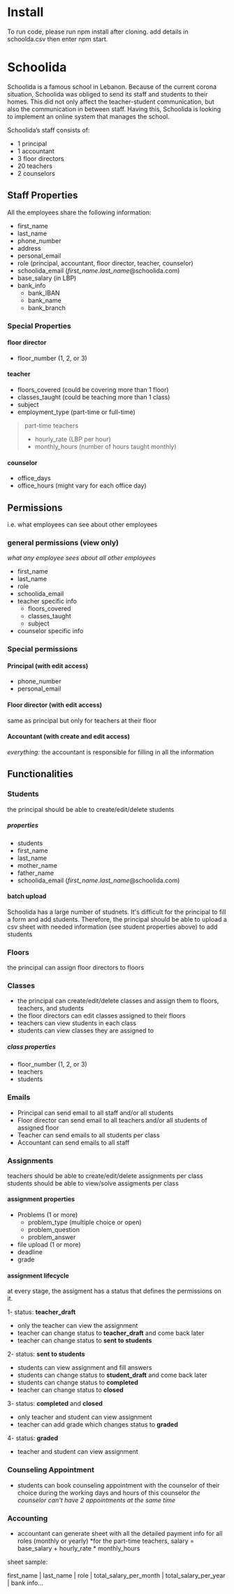 # Install

To run code, please run npm install after cloning. add details in schoolda.csv then enter npm start.

# Schoolida

Schoolida is a famous school in Lebanon. Because of the current corona situation, Schoolida was obliged to send its staff and students to their homes. This did not only affect the teacher-student communication, but also the communication in between staff. Having this, Schoolida is looking to implement an online system that manages the school.

Schoolida’s staff consists of:

* 1 principal
* 1 accountant
* 3 floor directors
* 20 teachers
* 2 counselors

## Staff Properties

All the employees share the following information:

* first_name
* last_name
* phone_number
* address
* personal_email
* role (principal, accountant, floor director, teacher, counselor)
* schoolida_email (*first_name.last_name*@schoolida.com)
* base_salary (in LBP)
* bank_info
  * bank_IBAN
  * bank_name
  * bank_branch

### Special Properties

#### floor director

* floor_number (1, 2, or 3)

#### teacher

* floors_covered (could be covering more than 1 floor)
* classes_taught (could be teaching more than 1 class)
* subject
* employment_type (part-time or full-time)

> part-time teachers
>
> * hourly_rate (LBP per hour)
> * monthly_hours (number of hours taught monthly)

#### counselor

* office_days
* office_hours (might vary for each office day)

## Permissions

i.e. what employees can see about other employees

### general permissions (view only)

*what any employee sees about all other employees* 

* first_name
* last_name
* role
* schoolida_email
* teacher specific info
  * floors_covered
  * classes_taught
  * subject
* counselor specific info

### Special permissions

#### Principal (with edit access)

* phone_number
* personal_email

#### Floor director (with edit access)

same as principal but only for teachers at their floor

#### Accountant (with create and edit access)

*everything:* the accountant is responsible for filling in all the information

## Functionalities

### Students

the principal should be able to create/edit/delete students

##### properties

* students 
* first_name
* last_name
* mother_name
* father_name
* schoolida_email (*first_name.last_name*@schoolida.com)

#### batch upload

Schoolida has a large number of studnets. It's difficult for the principal to fill a form and add students. Therefore, the principal should be able to upload a csv sheet with needed information (see student properties above) to add students

### Floors

the principal can assign floor directors to floors

### Classes

* the principal can create/edit/delete classes and assign them to floors, teachers, and students
* the floor directors can edit classes assigned to their floors
* teachers can view students in each class
* students can view classes they are assigned to

##### class properties

* floor_number (1, 2, or 3)
* teachers
* students

### Emails

- Principal can send email to all staff and/or all students
- Floor director can send email to all teachers and/or all students of assigned floor
- Teacher can send emails to all students per class
- Accountant can send emails to all staff

### Assignments

teachers should be able to create/edit/delete assignments per class
students should be able to view/solve assigments per class

#### assignment properties

* Problems (1 or more)
  * problem_type (multiple choice or open)
  * problem_question
  * problem_answer
* file upload (1 or more)
* deadline
* grade

#### assignment lifecycle

at every stage, the assigment has a status that defines the permissions on it.

1- status: **teacher_draft**

* only the teacher can view the assignment
* teacher can change status to **teacher_draft** and come back later
* teacher can change status to **sent to students**

2- status: **sent to students**

* students can view assignment and fill answers
* students can change status to **student_draft** and come back later
* students can change status to **completed**
* teacher can change status to **closed**

3- status: **completed** and **closed**
* only teacher and student can view assignment
* teacher can add grade which changes status to **graded**

4- status: **graded**
* teacher and student can view assignment

### Counseling Appointment

* students can book counseling appointment with the counselor of their choice during the working days and hours of this counselor
*the counselor can't have 2 appointments at the same time*

### Accounting

* accountant can generate sheet with all the detailed payment info for all roles (monthly or yearly)
*for the part-time teachers, salary = base_salary + hourly_rate * monthly_hours

sheet sample:

first_name | last_name | role | total_salary_per_month | total_salary_per_year | bank info...
